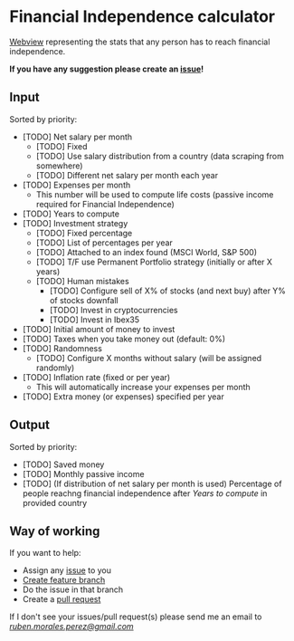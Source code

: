 # Financial Independence calculator

[Webview](https://rubenmp.github.io/fi-calculator/) representing the stats that any person has to reach financial independence.

**If you have any suggestion please create an [issue](https://github.com/Rubenmp/fi-calculator/issues)!**

## Input
Sorted by priority:

- [TODO] Net salary per month
  - [TODO] Fixed
  - [TODO] Use salary distribution from a country (data scraping from somewhere)
  - [TODO] Different net salary per month each year
- [TODO] Expenses per month
  - This number will be used to compute life costs (passive income required for Financial Independence)
- [TODO] Years to compute
- [TODO] Investment strategy
  - [TODO] Fixed percentage 
  - [TODO] List of percentages per year
  - [TODO] Attached to an index found (MSCI World, S&P 500)
  - [TODO] T/F use Permanent Portfolio strategy (initially or after X years)
  - [TODO] Human mistakes
    - [TODO] Configure sell of X% of stocks (and next buy) after Y% of stocks downfall
    - [TODO] Invest in cryptocurrencies
    - [TODO] Invest in Ibex35
- [TODO] Initial amount of money to invest
- [TODO] Taxes when you take money out (default: 0%)
- [TODO] Randomness
  - [TODO] Configure X months without salary (will be assigned randomly)
- [TODO] Inflation rate (fixed or per year)
  - This will automatically increase your expenses per month
- [TODO] Extra money (or expenses) specified per year


## Output
Sorted by priority:

- [TODO] Saved money
- [TODO] Monthly passive income
- [TODO] (If distribution of net salary per month is used) Percentage of people reachng financial independence after *Years to compute* in provided country

## Way of working
If you want to help:
- Assign any [issue](https://github.com/Rubenmp/fi-calculator/issues) to you
- [Create feature branch](https://git-scm.com/book/en/v2/Git-Branching-Basic-Branching-and-Merging)
- Do the issue in that branch
- Create a [pull request](https://github.com/Rubenmp/fi-calculator/pulls)

If I don't see your issues/pull request(s) please send me an email to *ruben.morales.perez@gmail.com*
